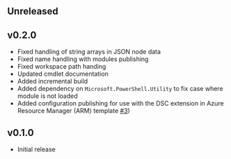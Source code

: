 
## Unreleased

## v0.2.0

- Fixed handling of string arrays in JSON node data
- Fixed name handling with modules publishing
- Fixed workspace path handing
- Updated cmdlet documentation
- Added incremental build
- Added dependency on `Microsoft.PowerShell.Utility` to fix case where module is not loaded
- Added configuration publishing for use with the DSC extension in Azure Resource Manager (ARM) template [#3](https://github.com/BernieWhite/DevOpsKitDsc/issues/3))

## v0.1.0

- Initial release

